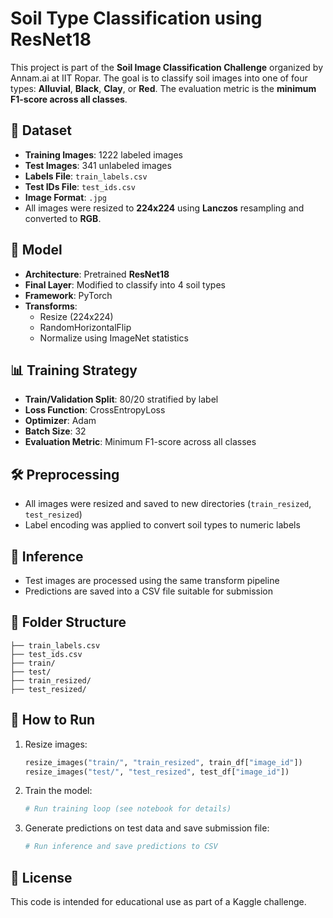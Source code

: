 
# Soil Type Classification using ResNet18

This project is part of the **Soil Image Classification Challenge** organized by Annam.ai at IIT Ropar. The goal is to classify soil images into one of four types: **Alluvial**, **Black**, **Clay**, or **Red**. The evaluation metric is the **minimum F1-score across all classes**.

## 📂 Dataset

- **Training Images**: 1222 labeled images
- **Test Images**: 341 unlabeled images
- **Labels File**: `train_labels.csv`
- **Test IDs File**: `test_ids.csv`
- **Image Format**: `.jpg`
- All images were resized to **224x224** using **Lanczos** resampling and converted to **RGB**.

## 🧠 Model

- **Architecture**: Pretrained **ResNet18**
- **Final Layer**: Modified to classify into 4 soil types
- **Framework**: PyTorch
- **Transforms**:
  - Resize (224x224)
  - RandomHorizontalFlip
  - Normalize using ImageNet statistics

## 📊 Training Strategy

- **Train/Validation Split**: 80/20 stratified by label
- **Loss Function**: CrossEntropyLoss
- **Optimizer**: Adam
- **Batch Size**: 32
- **Evaluation Metric**: Minimum F1-score across all classes

## 🛠️ Preprocessing

- All images were resized and saved to new directories (`train_resized`, `test_resized`)
- Label encoding was applied to convert soil types to numeric labels

## 🧪 Inference

- Test images are processed using the same transform pipeline
- Predictions are saved into a CSV file suitable for submission

## 📁 Folder Structure

```
├── train_labels.csv
├── test_ids.csv
├── train/
├── test/
├── train_resized/
├── test_resized/
```

## 🚀 How to Run

1. Resize images:
   ```python
   resize_images("train/", "train_resized", train_df["image_id"])
   resize_images("test/", "test_resized", test_df["image_id"])
   ```

2. Train the model:
   ```python
   # Run training loop (see notebook for details)
   ```

3. Generate predictions on test data and save submission file:
   ```python
   # Run inference and save predictions to CSV
   ```

## 📜 License

This code is intended for educational use as part of a Kaggle challenge.
